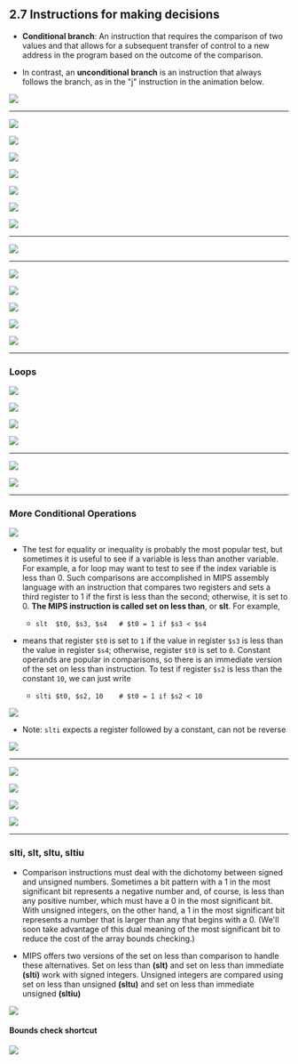 ## 2.7 Instructions for making decisions

- **Conditional branch**: An instruction that requires the comparison of two values and that allows 
  for a subsequent transfer of control to a new address in the program based on the outcome of the 
  comparison.

- In contrast, an **unconditional branch** is an instruction that always follows the branch, as in 
  the "j" instruction in the animation below.


![](img/2020-09-18-09-54-49.png)

---

![](img/2020-09-18-09-56-51.png)

![](img/2020-09-18-09-57-18.png)

![](img/2020-09-18-09-57-47.png)

![](img/2020-09-18-10-01-34.png)

![](img/2020-09-18-10-03-03.png)

![](img/2020-09-18-10-03-50.png)

![](img/2020-09-18-10-04-27.png)

---

![](img/2020-09-18-10-14-39.png)

---

![](img/2020-09-18-10-18-36.png)

![](img/2020-09-18-10-19-49.png)

![](img/2020-09-18-10-24-06.png)

![](img/2020-09-18-10-30-18.png)

![](img/2020-09-18-10-35-13.png)

---

### Loops

![](img/2020-09-18-10-38-06.png)

![](img/2020-09-18-10-39-23.png)

![](img/2020-09-18-10-39-52.png)

![](img/2020-09-18-10-40-12.png)

---

![](img/2020-09-18-11-09-35.png)

![](img/2020-09-18-11-21-32.png)

---

###  More Conditional Operations

![](img/2020-09-18-11-25-46.png)

- The test for equality or inequality is probably the most popular test, but sometimes it is useful 
  to see if a variable is less than another variable. For example, a for loop may want to test to 
  see if the index variable is less than 0. Such comparisons are accomplished in MIPS assembly 
  language with an instruction that compares two registers and sets a third register to 1 if the 
  first is less than the second; otherwise, it is set to 0. 
  **The MIPS instruction is called set on less than**, or **slt**. For example, 
  - `slt  $t0, $s3, $s4   # $t0 = 1 if $s3 < $s4`

- means that register `$t0` is set to `1` if the value in register `$s3` is less than the value in 
  register `$s4`; otherwise, register `$t0` is set to `0`.
  Constant operands are popular in comparisons, so there is an immediate version of the set on less 
  than instruction. To test if register `$s2` is less than the constant `10`, we can just write
  - `slti $t0, $s2, 10    # $t0 = 1 if $s2 < 10`


![](img/2020-09-18-11-41-52.png)

- Note: `slti` expects a register followed by a constant, can not be reverse

![](img/2020-09-18-11-45-52.png)

---

![](img/2020-09-19-09-54-14.png)

![](img/2020-09-19-09-58-40.png)

![](img/2020-09-19-10-03-58.png)

![](img/2020-09-19-10-06-12.png)

---

### slti, slt, sltu, sltiu

- Comparison instructions must deal with the dichotomy between signed and unsigned numbers. 
  Sometimes a bit pattern with a 1 in the most significant bit represents a negative number and, of 
  course, is less than any positive number, which must have a 0 in the most significant bit. With 
  unsigned integers, on the other hand, a 1 in the most significant bit represents a number that is 
  larger than any that begins with a 0. (We'll soon take advantage of this dual meaning of the most 
  significant bit to reduce the cost of the array bounds checking.)

- MIPS offers two versions of the set on less than comparison to handle these alternatives. Set on 
  less than **(slt)** and set on less than immediate **(slti)** work with signed integers. Unsigned 
  integers are compared using set on less than unsigned **(sltu)** and set on less than immediate 
  unsigned **(sltiu)**

![](img/2020-09-19-10-27-16.png)

#### Bounds check shortcut

![](img/2020-09-19-10-31-56.png)

















